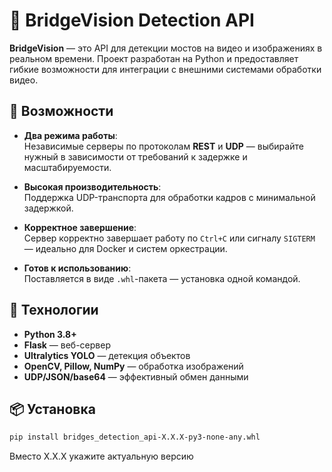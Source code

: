 # 🌉 BridgeVision Detection API

**BridgeVision** — это API для детекции мостов на видео и изображениях в реальном времени. Проект разработан на Python и предоставляет гибкие возможности для интеграции с внешними системами обработки видео.

## 🚀 Возможности

- **Два режима работы**:  
  Независимые серверы по протоколам **REST** и **UDP** — выбирайте нужный в зависимости от требований к задержке и масштабируемости.

- **Высокая производительность**:  
  Поддержка UDP-транспорта для обработки кадров с минимальной задержкой.

- **Корректное завершение**:  
  Сервер корректно завершает работу по `Ctrl+C` или сигналу `SIGTERM` — идеально для Docker и систем оркестрации.

- **Готов к использованию**:  
  Поставляется в виде `.whl`-пакета — установка одной командой.

## 🧪 Технологии

- **Python 3.8+**
- **Flask** — веб-сервер
- **Ultralytics YOLO** — детекция объектов
- **OpenCV, Pillow, NumPy** — обработка изображений
- **UDP/JSON/base64** — эффективный обмен данными

## 📦 Установка
```bash
pip install bridges_detection_api-X.X.X-py3-none-any.whl
```
Вместо X.X.X укажите актуальную версию
